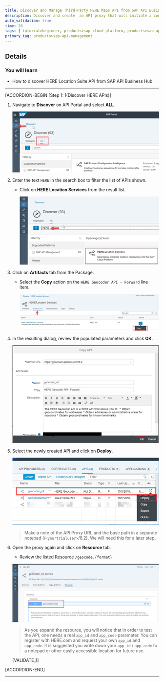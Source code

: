 ```yaml
---
title: Discover and Manage Third-Party HERE Maps API from SAP API Business Hub     
description: Discover and create  an API proxy that will initiate a connection with HERE Maps and get the result coordinates.
auto_validation: true
time: 20
tags: [ tutorial>beginner, products>sap-cloud-platform, products>sap-api-management]
primary_tag: products>sap-api-management
---
```


## Details
### You will learn
  - How to discover HERE Location Suite API from SAP API Business Hub

---

[ACCORDION-BEGIN [Step 1: ](Discover HERE APIs)]

1. Navigate to **Discover** on API Portal and select **ALL**.

    ![Navigate Discover](01-Nav-Discover.png)

2. Enter the text `HERE` in the search box to filter the list of APIs shown.

    - Click on **HERE Location Services** from the result list.

      ![Navigate Discover](02_Search_HERE.png)

3. Click on **Artifacts** tab from the Package.

    - Select the **Copy** action on the `HERE Geocoder API - Forward` line item.

      ![Copy HERE APIs](03-copy-api.png)

4. In the resulting dialog, review the populated parameters and click **OK**.

    ![Copy HERE APIs OK](04-copy-api-click-ok.png)

5. Select the newly created API and click on **Deploy**.

    ![Deploy HERE APIs](05-deploy-api.png)

    >Make a note of the API Proxy URL and the base path in a separate notepad (/``<yourtrialuser>``/6.2). We will need this for a later step.



6. Open the proxy again and click on **Resource** tab.

    - Review the listed Resource ``/geocode.{format}``

    ![Deploy HERE APIs](06-resources.png)

    >As you expand the resource, you will notice that in order to test the API, one needs a real `app_id` and `app_code` parameter. You can register with HERE.com and request your own `app_id` and `app_code`.
    It is suggested you write down your `app_id` / `app_code` to a notepad or other easily accessible location for future use.

    [VALIDATE_1]

[ACCORDION-END]

---
